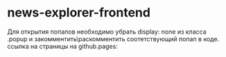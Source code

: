 # news-explorer-frontend
Для открытия попапов необходимо убрать display: none из класса .popup и закомментить\раскомментить соотетствующий попап в коде. ссылка на страницы на github.pages: